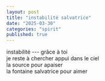 ```yaml
---
layout: post  
title: "instabilité salvatrice"
date: "2025-03-30"
categories: "spirit"
published: true
---
```


instabilité --- grâce à toi  
je reste à chercher appui dans le ciel  
la source pour apaiser  
la fontaine salvatrice pour aimer  
